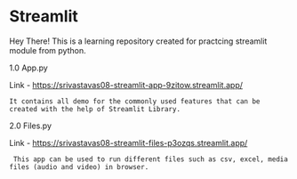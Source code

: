 # Streamlit

Hey There! This is a learning repository created for practcing streamlit module from python.

1.0 App.py

  Link - https://srivastavas08-streamlit-app-9zitow.streamlit.app/
    
    It contains all demo for the commonly used features that can be created with the help of Streamlit Library.
    
 2.0 Files.py
 
  Link - https://srivastavas08-streamlit-files-p3ozqs.streamlit.app/
  
     This app can be used to run different files such as csv, excel, media files (audio and video) in browser.
     
    
